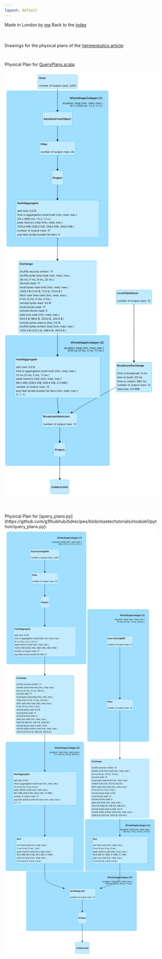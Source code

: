 ```yaml
---
layout: default
---
```


Made in London by [me](https://www.linkedin.com/in/phil-phil-439513182/)
Back to the [index](https://g1thubhub.github.io/index.html) 
<br>
<br>
<br>
<br>
Drawings for the physical plans of the [hermeneutics article](https://g1thubhub.github.io/hermeneutics.html):

<br>

Physical Plan for [QueryPlans.scala](https://github.com/g1thubhub/bdrecipes/blob/master/tutorials/module1/scala/QueryPlans.scala):
<br>

<img src="images/SparkPhysicalPlan.png" width="600" height="1400"/>

<br>
<br>
<br>
<br>
Physical Plan for [query_plans.py](https://github.com/g1thubhub/bdrecipes/blob/master/tutorials/module1/python/query_plans.py):
<br>
<img src="images/PySparkPhysicalPlan.png" width="600" height="1400"/>